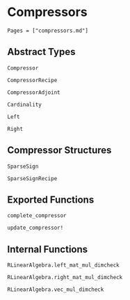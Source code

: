 # Compressors 
```@contents
Pages = ["compressors.md"]
```

## Abstract Types
```@docs
Compressor

CompressorRecipe

CompressorAdjoint

Cardinality

Left

Right
```

## Compressor Structures
```@docs
SparseSign

SparseSignRecipe

```

## Exported  Functions
```@docs
complete_compressor

update_compressor!
```

## Internal Functions
```@docs
RLinearAlgebra.left_mat_mul_dimcheck

RLinearAlgebra.right_mat_mul_dimcheck

RLinearAlgebra.vec_mul_dimcheck
```
